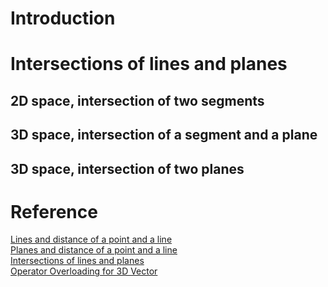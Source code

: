 # Introduction





# Intersections of lines and planes
## 2D space, intersection of two segments



## 3D space, intersection of a segment and a plane


## 3D space, intersection of two planes

# Reference
[Lines and distance of a point and a line](http://geomalgorithms.com/a02-_lines.html#closest2D_Point_to_Line())  
[Planes and distance of a point and a line](http://geomalgorithms.com/a04-_planes.html)  
[Intersections of lines and planes](http://geomalgorithms.com/a05-_intersect-1.html)  
[Operator Overloading for 3D Vector](https://www.cs.uaf.edu/2010/spring/cs202/lecture/02_18_operators.html)  
